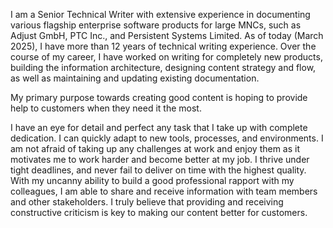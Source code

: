 I am a Senior Technical Writer with extensive experience in documenting various flagship enterprise software products for large MNCs, such as Adjust GmbH, PTC Inc., and Persistent Systems Limited. As of today (March 2025), I have more than 12 years of technical writing experience. Over the course of my career, I have worked on writing for completely new products, building the information architecture, designing content strategy and flow, as well as maintaining and updating existing documentation.

My primary purpose towards creating good content is hoping to provide help to customers when they need it the most.

I have an eye for detail and perfect any task that I take up with complete dedication. I can quickly adapt to new tools, processes, and environments. I am not afraid of taking up any challenges at work and enjoy them as it motivates me to work harder and become better at my job. I thrive under tight deadlines, and never fail to deliver on time with the highest quality. With my uncanny ability to build a good professional rapport with my colleagues, I am able to share and receive information with team members and other stakeholders. I truly believe that providing and receiving constructive criticism is key to making our content better for customers. 